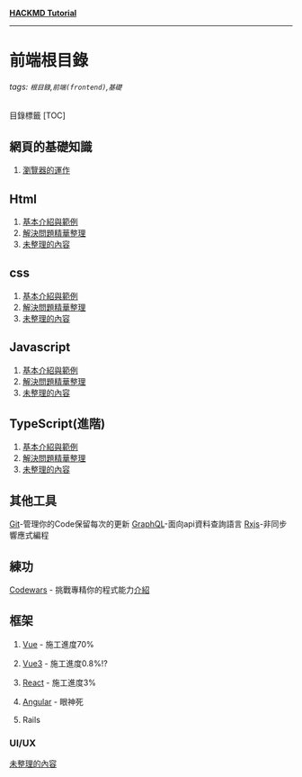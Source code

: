 <i class="fa fa-file-text fa-2x"></i>**[HACKMD Tutorial](https://hackmd.io/features-tw?both)**

---
前端根目錄
=== 
###### tags: `根目錄`,`前端(frontend)`,`基礎`
目錄標籤
[TOC]

網頁的基礎知識
---
1. [瀏覽器的運作](https://hackmd.io/@FrontEndSharedDocumentTeam/H1skpmryu)

Html
---
1. [基本介紹與範例](https://hackmd.io/@FrontEndSharedDocumentTeam/SycaGTJyd)
2. [解決問題精華整理](https://hackmd.io/@FrontEndSharedDocumentTeam/H1d2BTkJO)
3. [未整理的內容](https://hackmd.io/@FrontEndSharedDocumentTeam/SJUBTXH1_)

css
---
1. [基本介紹與範例](https://hackmd.io/@FrontEndSharedDocumentTeam/HkZemp11u)
2. [解決問題精華整理](https://hackmd.io/@FrontEndSharedDocumentTeam/HJ2dJVrkO)
3. [未整理的內容](https://hackmd.io/@FrontEndSharedDocumentTeam/BJBbCXBJu)

Javascript
---
1. [基本介紹與範例](https://hackmd.io/@FrontEndSharedDocumentTeam/BkbRPaJyd)
2. [解決問題精華整理](https://hackmd.io/@FrontEndSharedDocumentTeam/SJ_URXBJO)
3. [未整理的內容](https://hackmd.io/@FrontEndSharedDocumentTeam/Hk6q0XH1_)

TypeScript(進階)
---
1. [基本介紹與範例](https://hackmd.io/@FrontEndSharedDocumentTeam/S1nKe4rk_)
2. [解決問題精華整理](https://hackmd.io/@FrontEndSharedDocumentTeam/HJw6x4S1u)
3. [未整理的內容](https://hackmd.io/@FrontEndSharedDocumentTeam/Hk6q0XH1_)

其他工具
---
[Git](https://hackmd.io/UV0qCNQZQg6MyU5a4ORnag)-管理你的Code保留每次的更新
[GraphQL](https://graphql.org/)-面向api資料查詢語言
[Rxjs](https://rxjs-dev.firebaseapp.com)-非同步響應式編程

練功
---
[Codewars](https://www.codewars.com/) - 挑戰專精你的程式能力[介紹](https://hackmd.io/q-X0lVo5THO2o1By3cNcqg?view)



框架
---

1. [Vue](https://hackmd.io/@FrontEndSharedDocumentTeam/r1Lkfpyy_) - 施工進度70%
2. [Vue3](https://hackmd.io/@FrontEndSharedDocumentTeam/BJrodakJd) - 施工進度0.8%!?
3. [React](https://hackmd.io/@FrontEndSharedDocumentTeam/B1QiM6yk_) - 施工進度3%
4. [Angular](https://hackmd.io/@FrontEndSharedDocumentTeam/BJCsMa1yO) - 眼神死



4. Rails 

### UI/UX
[未整理的內容](https://hackmd.io/@FrontEndSharedDocumentTeam/HJfjZNBkO)
